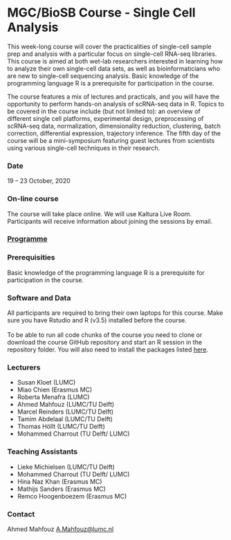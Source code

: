 # MGC/BioSB Course - Single Cell Analysis

This week-long course will cover the practicalities of single-cell sample prep and analysis with a particular focus on single-cell RNA-seq libraries. This course is aimed at both wet-lab researchers interested in learning how to analyze their own single-cell data sets, as well as bioinformaticians who are new to single-cell sequencing analysis. Basic knowledge of the programming language R is a prerequisite for participation in the course.

The course features a mix of lectures and practicals, and you will have the opportunity to perform hands-on analysis of scRNA-seq data in R. Topics to be covered in the course include (but not limited to): an overview of different single cell platforms, experimental design, preprocessing of scRNA-seq data, normalization, dimensionality reduction, clustering, batch correction, differential expression, trajectory inference. The fifth day of the course will be a mini-symposium featuring guest lectures from scientists using various single-cell techniques in their research.

### Date
19 – 23 October, 2020

### On-line course
The course will take place online. We will use Kaltura Live Room.
Participants will receive information about joining the sessions by email.  

### [Programme](Programme.md)

### Prerequisities
Basic knowledge of the programming language R is a prerequisite for participation in the course.

### Software and Data
All participants are required to bring their own laptops for this course. Make sure you have Rstudio and R (v3.5) installed before the course.<br/>   
To be able to run all code chunks of the course you need to clone or download the course GitHub repository and start an R session in the repository folder. You will also need to install the packages listed [here](install_packages.md).

### Lecturers
- Susan Kloet (LUMC)
- Miao Chien (Erasmus MC)
- Roberta Menafra (LUMC)
- Ahmed Mahfouz (LUMC/TU Delft)
- Marcel Reinders (LUMC/TU Delft)
- Tamim Abdelaal (LUMC/TU Delft)
- Thomas Höllt (LUMC/TU Delft)
- Mohammed Charrout (TU Delft/ LUMC)

### Teaching Assistants
- Lieke Michielsen (LUMC/TU Delft)
- Mohammed Charrout (TU Delft/ LUMC)
- Hina Naz Khan (Erasmus MC)
- Mathijs Sanders (Erasmus MC)
- Remco Hoogenboezem (Erasmus MC)

### Contact
Ahmed Mahfouz <A.Mahfouz@lumc.nl>
